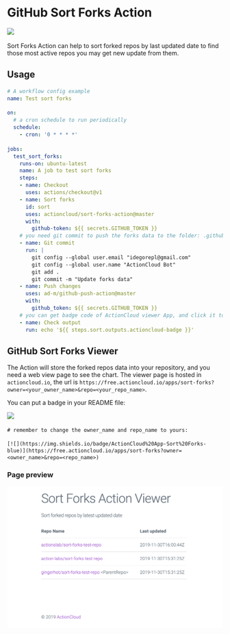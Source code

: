 # GitHub Sort Forks Action

![](https://github.com/actioncloud/sort-forks-action/workflows/Test%20sort%20forks/badge.svg)

Sort Forks Action can help to sort forked repos by last updated date to find those most active repos you may get new update from them.

## Usage

```yaml
# A workflow config example
name: Test sort forks

on:
  # a cron schedule to run periodically
  schedule:
    - cron: '0 * * * *'

jobs:
  test_sort_forks:
    runs-on: ubuntu-latest
    name: A job to test sort forks
    steps:
    - name: Checkout
      uses: actions/checkout@v1
    - name: Sort forks
      id: sort
      uses: actioncloud/sort-forks-action@master
      with:
        github-token: ${{ secrets.GITHUB_TOKEN }}
    # you need git commit to push the forks data to the folder: .github/actioncloud
    - name: Git commit
      run: |
        git config --global user.email "idegorepl@gmail.com"
        git config --global user.name "ActionCloud Bot"
        git add .
        git commit -m "Update forks data"
    - name: Push changes
      uses: ad-m/github-push-action@master
      with:
        github_token: ${{ secrets.GITHUB_TOKEN }}
    # you can get badge code of ActionCloud viewer App, and click it to view your data
    - name: Check output
      run: echo '${{ steps.sort.outputs.actioncloud-badge }}'
```

## GitHub Sort Forks Viewer

The Action will store the forked repos data into your repository, and you need a web view page to see the chart. The viewer page is hosted in `actioncloud.io`, the url is `https://free.actioncloud.io/apps/sort-forks?owner=<your_owner_name>&repo=<your_repo_name>`.

You can put a badge in your README file:

[![](https://img.shields.io/badge/ActionCloud%20App-Sort%20Forks-blue)](https://free.actioncloud.io/apps/sort-forks?owner=actioncloud&repo=sort-forks-action)

```pre
# remember to change the owner_name and repo_name to yours:

[![](https://img.shields.io/badge/ActionCloud%20App-Sort%20Forks-blue)](https://free.actioncloud.io/apps/sort-forks?owner=<owner_name>&repo=<repo_name>)
```

### Page preview

![github sort forks preview](https://raw.githubusercontent.com/actioncloud/actioncloud.github.io/master/apps/sort-forks/images/sortForksPreview.png)
